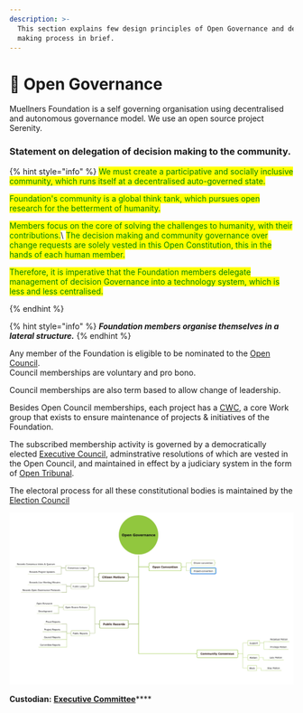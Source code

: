 ```yaml
---
description: >-
  This section explains few design principles of Open Governance and decision
  making process in brief.
---
```


# 📔 Open Governance

Muellners Foundation is a self governing organisation using decentralised and autonomous governance model. We use an open source project Serenity.&#x20;

### **Statement on delegation of decision making to the community.**

{% hint style="info" %}
<mark style="color:green;">We must create a participative and socially inclusive community, which runs itself at a decentralised auto-governed state.</mark>&#x20;

<mark style="color:green;">Foundation's community is a global think tank, which pursues open research for the betterment of humanity.</mark>&#x20;

<mark style="color:green;">Members focus on the core of solving the challenges to humanity, with their contributions.</mark>\ <mark style="color:green;">The decision making and community governance over change requests are solely  vested in this Open Constitution, this in the hands of each human member.</mark>

<mark style="color:green;">Therefore, it is imperative that the Foundation members delegate management of decision Governance into a technology system, which is less and less centralised.</mark>


{% endhint %}

{% hint style="info" %}
_**Foundation members organise themselves in a lateral structure.**_
{% endhint %}

Any member of the Foundation is eligible to be nominated to the [Open Council](../foundation/committees-and-their-roles/).\
Council memberships are voluntary and pro bono.&#x20;

Council memberships are also term based to allow change of leadership.

Besides Open Council memberships, each project has a [CWC](../foundation/core-working-committee/), a core Work group that exists to ensure maintenance of projects & initiatives of the Foundation.

The subscribed membership activity is governed by a democratically elected [Executive Council](../foundation/executive-council.md), adminstrative resolutions of which are vested in the Open Council, and maintained in effect by a judiciary system in the form of [Open Tribunal](../foundation/open-tribunal.md).

The electoral process for all these constitutional bodies is maintained by the [Election Council](../foundation/election-council.md)



![](../.gitbook/assets/8CAEA4B3-9EA0-4644-923C-038D1E59DBEB.jpeg)



**Custodian:** [**Executive Committee**](../foundation/executive-council.md)****
